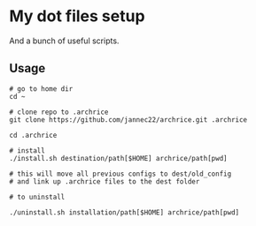 # My dot files setup

And a bunch of useful scripts.

## Usage

```
# go to home dir
cd ~

# clone repo to .archrice
git clone https://github.com/jannec22/archrice.git .archrice

cd .archrice

# install
./install.sh destination/path[$HOME] archrice/path[pwd]

# this will move all previous configs to dest/old_config
# and link up .archrice files to the dest folder

# to uninstall

./uninstall.sh installation/path[$HOME] archrice/path[pwd]
```